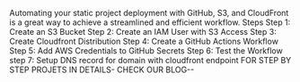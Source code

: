 Automating your static project deployment with GitHub, S3, and CloudFront is a great way to achieve a streamlined and efficient workflow.
Steps
Step 1: Create an S3 Bucket
Step 2: Create an IAM User with S3 Access
Step 3: Create Cloudfront Distribution
Step 4: Create a GitHub Actions Workflow
Step 5: Add AWS Credentials to GitHub Secrets
Step 6: Test the Workflow
step 7: Setup DNS record for domain with cloudfront endpoint
FOR STEP BY STEP PROJETS IN DETAILS- CHECK OUR BLOG-- 
